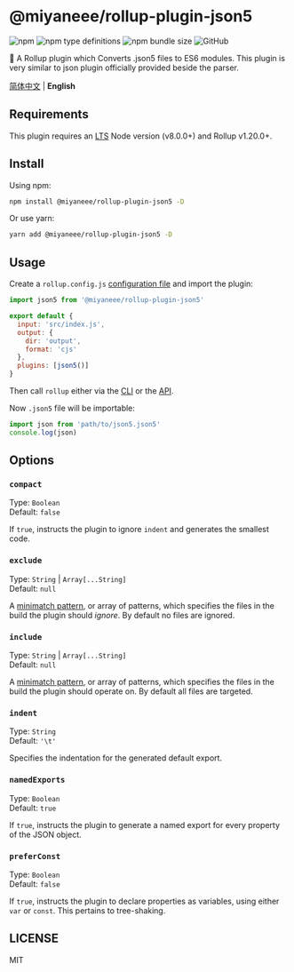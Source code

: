 # @miyaneee/rollup-plugin-json5

![npm](https://img.shields.io/npm/v/Miyaneee/rollup-plugin-json5?logo=npm&style=flat-square)
![npm type definitions](https://img.shields.io/npm/types/Miyaneee/rollup-plugin-json5?logo=typescript&style=flat-square)
![npm bundle size](https://img.shields.io/bundlephobia/min/Miyaneee/rollup-plugin-json5?logo=npm&style=flat-square)
![GitHub](https://img.shields.io/github/license/Miyaneee/rollup-plugin-json5?logo=github&style=flat-square)

🍣 A Rollup plugin which Converts .json5 files to ES6 modules. This plugin is very similar to json plugin officially provided beside the parser.

[简体中文](./README_zh.md) | **English**

## Requirements

This plugin requires an [LTS](https://github.com/nodejs/Release) Node version (v8.0.0+) and Rollup v1.20.0+.

## Install

Using npm:

```bash
npm install @miyaneee/rollup-plugin-json5 -D
```

Or use yarn:

```bash
yarn add @miyaneee/rollup-plugin-json5 -D
```

## Usage

Create a `rollup.config.js` [configuration file](https://www.rollupjs.org/guide/en/#configuration-files) and import the plugin:

```js
import json5 from '@miyaneee/rollup-plugin-json5'

export default {
  input: 'src/index.js',
  output: {
    dir: 'output',
    format: 'cjs'
  },
  plugins: [json5()]
}
```

Then call `rollup` either via the [CLI](https://www.rollupjs.org/guide/en/#command-line-reference) or the [API](https://www.rollupjs.org/guide/en/#javascript-api).

Now `.json5` file will be importable:

```js
import json from 'path/to/json5.json5'
console.log(json)
```

## Options

### `compact`

Type: `Boolean`<br>
Default: `false`

If `true`, instructs the plugin to ignore `indent` and generates the smallest code.

### `exclude`

Type: `String` | `Array[...String]`<br>
Default: `null`

A [minimatch pattern](https://github.com/isaacs/minimatch), or array of patterns, which specifies the files in the build the plugin should _ignore_. By default no files are ignored.

### `include`

Type: `String` | `Array[...String]`<br>
Default: `null`

A [minimatch pattern](https://github.com/isaacs/minimatch), or array of patterns, which specifies the files in the build the plugin should operate on. By default all files are targeted.

### `indent`

Type: `String`<br>
Default: `'\t'`

Specifies the indentation for the generated default export.

### `namedExports`

Type: `Boolean`<br>
Default: `true`

If `true`, instructs the plugin to generate a named export for every property of the JSON object.

### `preferConst`

Type: `Boolean`<br>
Default: `false`

If `true`, instructs the plugin to declare properties as variables, using either `var` or `const`. This pertains to tree-shaking.

## LICENSE

MIT
